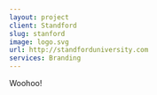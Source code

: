 ```yaml
---
layout: project
client: Standford
slug: stanford
image: logo.svg 
url: http://standforduniversity.com
services: Branding
---
```


Woohoo!